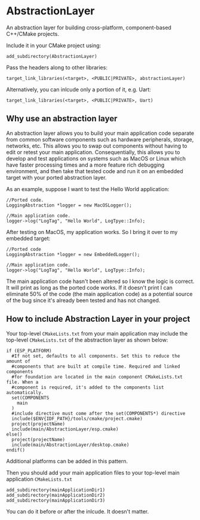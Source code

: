 # AbstractionLayer
An abstraction layer for building cross-platform, component-based C++/CMake projects.

Include it in your CMake project using:

`add_subdirectory(AbstractionLayer)`

Pass the headers along to other libraries:

`target_link_libraries(<target>, <PUBLIC|PRIVATE>, abstractionLayer)`

Alternatively, you can inlcude only a portion of it, e.g. Uart:

`target_link_libraries(<target>, <PUBLIC|PRIVATE>, Uart)`

## Why use an abstraction layer
An abstraction layer allows you to build your main application code separate from common software components such as hardware peripherals, storage, networks, etc.
This allows you to swap out components without having to edit or retest your main application. Consequentially, this allows you to develop and test applications on systems such
as MacOS or Linux which have faster processing times and a more feature rich debugging environment, and then take that tested code and run it on an embedded target with your ported abstraction layer.

As an example, suppose I want to test the Hello World application:

```
//Ported code.
LoggingAbstraction *logger = new MacOSLogger();

//Main application code.
logger->log("LogTag", "Hello World", LogTpye::Info);
```

After testing on MacOS, my application works. So I bring it over to my embedded target:
```
//Ported code
LoggingAbstraction *logger = new EmbeddedLogger();

//Main application code.
logger->log("LogTag", "Hello World", LogTpye::Info);
```

The main application code hasn't been altered so I know the logic is correct. It will print as long as the ported code works. If it doesn't print I can eliminate 50% of the code (the main application code) as a potential source of the bug since it's already been tested and has not changed.

## How to include Abstraction Layer in your project
Your top-level `CMakeLists.txt` from your main application may include the top-level `CMakeLists.txt` of the abstraction layer as shown below:

```
if (ESP_PLATFORM)
  #If not set, defaults to all components. Set this to reduce the amount of
  #components that are built at compile time. Required and linked components
  #for foundation are located in the main component CMakeLists.txt file. When a
  #component is required, it's added to the components list automatically.
  set(COMPONENTS
    main
  )
  #include directive must come after the set(COMPONENTS*) directive
  include($ENV{IDF_PATH}/tools/cmake/project.cmake)
  project(projectName)
  include(main/AbstractionLayer/esp.cmake)
else()
  project(projectName)
  include(main/AbstractionLayer/desktop.cmake)
endif()
```

Additional platforms can be added in this pattern.

Then you should add your main application files to your top-level main application `CMakeLists.txt`

```
add_subdirectory(mainApplicationDir1)
add_subdirectory(mainApplicationDir2)
add_subdirectory(mainApplicationDir3)
```

You can do it before or after the inlcude. It doesn't matter.
